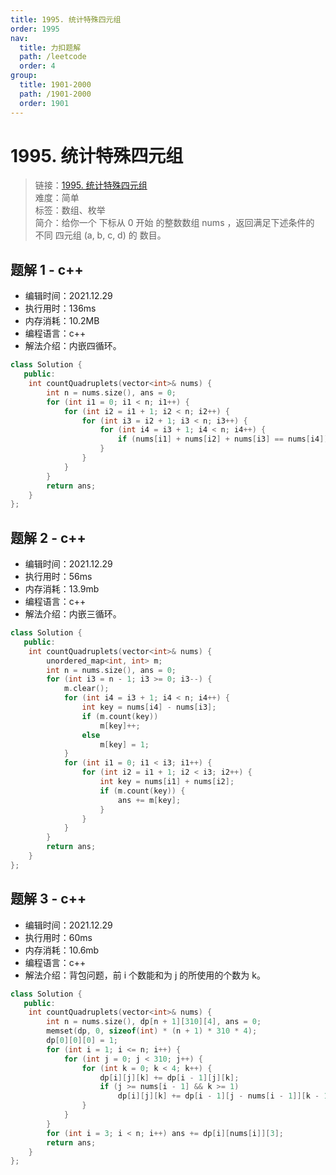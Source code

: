 ```yaml
---
title: 1995. 统计特殊四元组
order: 1995
nav:
  title: 力扣题解
  path: /leetcode
  order: 4
group:
  title: 1901-2000
  path: /1901-2000
  order: 1901
---
```


# 1995. 统计特殊四元组

> 链接：[1995. 统计特殊四元组](https://leetcode-cn.com/problems/count-special-quadruplets/)  
> 难度：简单  
> 标签：数组、枚举  
> 简介：给你一个 下标从 0 开始 的整数数组 nums ，返回满足下述条件的 不同 四元组 (a, b, c, d) 的 数目。

## 题解 1 - c++

- 编辑时间：2021.12.29
- 执行用时：136ms
- 内存消耗：10.2MB
- 编程语言：c++
- 解法介绍：内嵌四循环。

```cpp
class Solution {
   public:
    int countQuadruplets(vector<int>& nums) {
        int n = nums.size(), ans = 0;
        for (int i1 = 0; i1 < n; i1++) {
            for (int i2 = i1 + 1; i2 < n; i2++) {
                for (int i3 = i2 + 1; i3 < n; i3++) {
                    for (int i4 = i3 + 1; i4 < n; i4++) {
                        if (nums[i1] + nums[i2] + nums[i3] == nums[i4]) ans++;
                    }
                }
            }
        }
        return ans;
    }
};
```

## 题解 2 - c++

- 编辑时间：2021.12.29
- 执行用时：56ms
- 内存消耗：13.9mb
- 编程语言：c++
- 解法介绍：内嵌三循环。

```cpp
class Solution {
   public:
    int countQuadruplets(vector<int>& nums) {
        unordered_map<int, int> m;
        int n = nums.size(), ans = 0;
        for (int i3 = n - 1; i3 >= 0; i3--) {
            m.clear();
            for (int i4 = i3 + 1; i4 < n; i4++) {
                int key = nums[i4] - nums[i3];
                if (m.count(key))
                    m[key]++;
                else
                    m[key] = 1;
            }
            for (int i1 = 0; i1 < i3; i1++) {
                for (int i2 = i1 + 1; i2 < i3; i2++) {
                    int key = nums[i1] + nums[i2];
                    if (m.count(key)) {
                        ans += m[key];
                    }
                }
            }
        }
        return ans;
    }
};
```

## 题解 3 - c++

- 编辑时间：2021.12.29
- 执行用时：60ms
- 内存消耗：10.6mb
- 编程语言：c++
- 解法介绍：背包问题，前 i 个数能和为 j 的所使用的个数为 k。

```cpp
class Solution {
   public:
    int countQuadruplets(vector<int>& nums) {
        int n = nums.size(), dp[n + 1][310][4], ans = 0;
        memset(dp, 0, sizeof(int) * (n + 1) * 310 * 4);
        dp[0][0][0] = 1;
        for (int i = 1; i <= n; i++) {
            for (int j = 0; j < 310; j++) {
                for (int k = 0; k < 4; k++) {
                    dp[i][j][k] += dp[i - 1][j][k];
                    if (j >= nums[i - 1] && k >= 1)
                        dp[i][j][k] += dp[i - 1][j - nums[i - 1]][k - 1];
                }
            }
        }
        for (int i = 3; i < n; i++) ans += dp[i][nums[i]][3];
        return ans;
    }
};
```
